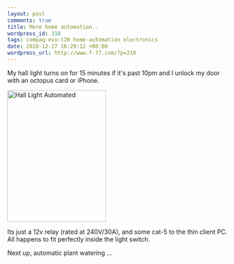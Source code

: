 ```yaml
---
layout: post
comments: true
title: More home automation..
wordpress_id: 310
tags: compaq-evo-t20 home-automation electronics
date: 2010-12-27 16:29:12 +08:00
wordpress_url: http://www.f-77.com/?p=310
---
```

My hall light turns on for 15 minutes if it's past 10pm and I unlock my door with an octopus card or iPhone.

<a href="/images/posts/2010/12/hall-light.jpg"><img class="aligncenter size-medium wp-image-311" title="Hall Light Automated" src="/images/posts/2010/12/hall-light-225x300.jpg" alt="Hall Light Automated" width="225" height="300" /></a>

Its just a 12v relay (rated at 240V/30A), and some cat-5 to the thin client PC. All happens to fit perfectly inside the light switch.

Next up, automatic plant watering ...

